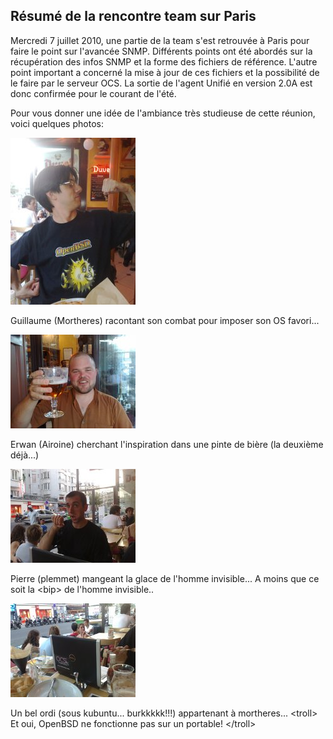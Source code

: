 ## Résumé de la rencontre team sur Paris

Mercredi 7 juillet 2010, une partie de la team s'est retrouvée à Paris pour faire le point sur
l'avancée SNMP. Différents points ont été abordés sur la récupération des infos SNMP et la forme des
fichiers de référence. L'autre point important a concerné la mise à jour de ces fichiers et la
possibilité de le faire par le serveur OCS. La sortie de l'agent Unifié en version 2.0A est donc
confirmée pour le courant de l'été.

Pour vous donner une idée de l'ambiance très studieuse de cette réunion, voici quelques photos:

![Guigui](../img/Guigui.jpg)

Guillaume (Mortheres) racontant son combat pour imposer son OS favori...


![Rone](../img/Rone.jpg)

Erwan (Airoine) cherchant l'inspiration dans une pinte de bière (la deuxième déjà...)


![Pierre](../img/Pierre.jpg)

Pierre (plemmet) mangeant la glace de l'homme invisible... A moins que ce soit la \<bip> de
l'homme invisible..


![Ordi](../img/Ordi.jpg)

Un bel ordi (sous kubuntu... burkkkkk!!!) appartenant à mortheres... \<troll> Et oui, OpenBSD
ne fonctionne pas sur un portable! \</troll>